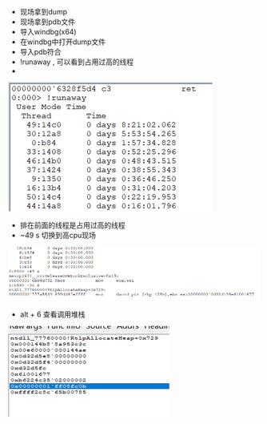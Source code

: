 - 现场拿到dump
- 现场拿到pdb文件
- 导入windbg(x64)
- 在windbg中打开dump文件
- 导入pdb符合
- !runaway , 可以看到占用过高的线程
- 
![](/notes/捉虫记/image/runaway.png)


- 排在前面的线程是占用过高的线程
- ~49 s 切换到高cpu现场

![](/notes/捉虫记/image/thread.png)


- alt + 6 查看调用堆栈

![](/notes/捉虫记/image/stack.png)


